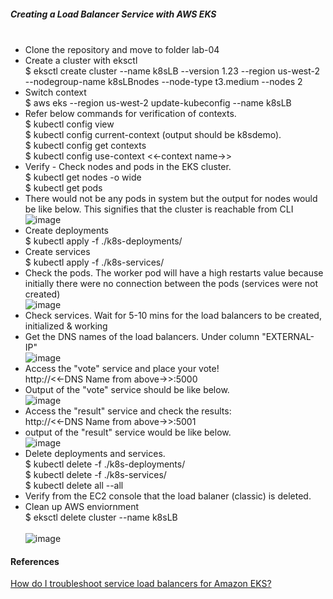 ##### Creating a Load Balancer Service with AWS EKS <br/><br/>
* Clone the repository and move to folder lab-04 <br/>
* Create a cluster with eksctl <br/>
  $ eksctl create cluster --name k8sLB --version 1.23 --region us-west-2 --nodegroup-name k8sLBnodes --node-type t3.medium --nodes 2 <br/>
* Switch context <br/>
  $ aws eks --region us-west-2 update-kubeconfig --name k8sLB <br/>
* Refer below commands for verification of contexts.<br/> 
  $ kubectl config view <br/>
  $ kubectl config current-context (output should be k8sdemo). <br/>
  $ kubectl config get contexts <br/>
  $ kubectl config use-context <<-context name->> <br/>
* Verify - Check nodes and pods in the EKS cluster. <br/>
  $ kubectl get nodes -o wide <br/>
  $ kubectl get pods <br/>
* There would not be any pods in system but the output for nodes would be like below. This signifies that the cluster is reachable from CLI <br/>
  ![image](https://user-images.githubusercontent.com/92582005/203014906-d76dc9d2-8a56-4b60-b857-450a7907c172.png) <br/>
* Create deployments <br/>
  $ kubectl apply -f ./k8s-deployments/ <br/>
* Create services <br/>
  $ kubectl apply -f ./k8s-services/ <br/>
* Check the pods. The worker pod will have a high restarts value because initially there were no connection between the pods (services were not created) <br/>
  ![image](https://user-images.githubusercontent.com/92582005/203015881-ee0fb50f-96e7-4d0e-974b-2d07ceee4ce7.png) <br/>
* Check services. Wait for 5-10 mins for the load balancers to be created, initialized & working <br/>
* Get the DNS names of the load balancers. Under column "EXTERNAL-IP" <br/>
  ![image](https://user-images.githubusercontent.com/92582005/203016326-5be9c264-91c0-4485-ac7b-9d1a27e80eca.png) <br/>
* Access the "vote" service and place your vote! <br/>
  http://<<-DNS Name from above->>:5000 <br/>
* Output of the "vote" service should be like below. <br/>
  ![image](https://user-images.githubusercontent.com/92582005/203017190-35953dae-9864-4e3e-888c-3fad0e9ff496.png) <br/>
* Access the "result" service and check the results: <br/>
  http://<<-DNS Name from above->>:5001 <br/>
* output of the "result" service would be like below. <br/>
  ![image](https://user-images.githubusercontent.com/92582005/203017536-458ad56b-19b9-49de-b5ca-2da8d6f87a6a.png) <br/>
* Delete deployments and services. <br/>
  $ kubectl delete -f ./k8s-deployments/ <br/>
  $ kubectl delete -f ./k8s-services/ <br/>
  $ kubectl delete all --all <br/>
* Verify from the EC2 console that the load balaner (classic) is deleted. <br/>
* Clean up AWS enviornment <br/>
  $ eksctl delete cluster --name k8sLB <br/><br/>
![image](https://user-images.githubusercontent.com/92582005/203019675-03c94d76-f3c1-4622-bede-0ceaf44a74fe.png) <br/>
#### References<br/>
[How do I troubleshoot service load balancers for Amazon EKS?](https://aws.amazon.com/premiumsupport/knowledge-center/eks-load-balancers-troubleshooting/)<br/>
  
  


